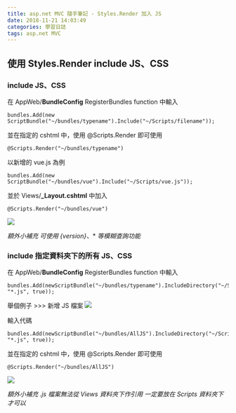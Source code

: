 ```yaml
---
title: asp.net MVC 隨手筆記 - Styles.Render 加入 JS
date: 2018-11-21 14:03:49
categories: 學習日誌
tags: asp.net MVC
---
```

## **使用 Styles.Render include JS、CSS**
### **include JS、CSS**
在 AppWeb/**BundleConfig** RegisterBundles function 中輸入
```
bundles.Add(new ScriptBundle("~/bundles/typename").Include("~/Scripts/filename"));
```
並在指定的 cshtml 中，使用 @Scripts.Render 即可使用
```
@Scripts.Render("~/bundles/typename")
```
以新增的 vue.js 為例
```
bundles.Add(new ScriptBundle("~/bundles/vue").Include("~/Scripts/vue.js"));
```
並於 Views/**_Layout.cshtml** 中加入
```
@Scripts.Render("~/bundles/vue")
```
![](https://imgur.com/hs2deeO.png)

*額外小補充
可使用 {version}、** *等模糊查詢功能*

### **include 指定資料夾下的所有 JS、CSS**
在 AppWeb/**BundleConfig** RegisterBundles function 中輸入
```
bundles.Add(newScriptBundle("~/bundles/typename").IncludeDirectory("~/Scripts/directoryname", "*.js", true));
```
舉個例子 >>>
新增 JS 檔案
![](https://imgur.com/itt99A8.png)

輸入代碼
```
bundles.Add(newScriptBundle("~/bundles/AllJS").IncludeDirectory("~/Scripts/MainJS", "*.js", true));
```
並在指定的 cshtml 中，使用 @Scripts.Render 即可使用
```
@Scripts.Render("~/bundles/AllJS")
```
![](https://imgur.com/Q3YKaV7.png)


*額外小補充
.js 檔案無法從 Views 資料夾下作引用
一定要放在 Scripts 資料夾下才可以*